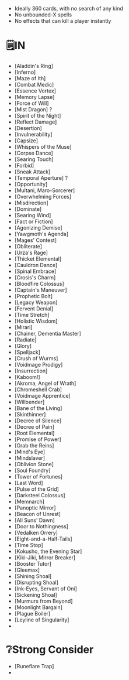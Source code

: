 - Ideally 360 cards, with no search of any kind
- No unbounded-X spells
- No effects that can kill a player instantly


# 🗒IN
- [Aladdin's Ring]
- [Inferno]
- [Maze of Ith]
- [Combat Medic]
- [Essence Vortex]
- [Memory Lapse]
- [Force of Will]
- [Mist Dragon] ?
- [Spirit of the Night]
- [Reflect Damage]
- [Desertion]
- [Invulnerability]
- [Capsize]
- [Whispers of the Muse]
- [Corpse Dance]
- [Searing Touch]
- [Forbid]
- [Sneak Attack]
- [Temporal Aperture] ?
- [Opportunity]
- [Multani, Maro-Sorcerer]
- [Overwhelming Forces]
- [Misdirection]
- [Dominate]
- [Searing Wind]
- [Fact or Fiction]
- [Agonizing Demise]
- [Yawgmoth's Agenda]
- [Mages' Contest]
- [Obliterate]
- [Urza's Rage]
- [Thicket Elemental]
- [Cauldron Dance]
- [Spinal Embrace]
- [Crosis's Charm]
- [Bloodfire Colossus]
- [Captain's Maneuver]
- [Prophetic Bolt]
- [Legacy Weapon]
- [Fervent Denial]
- [Time Stretch]
- [Holistic Wisdom]
- [Mirari]
- [Chainer, Dementia Master]
- [Radiate]
- [Glory]
- [Spelljack]
- [Crush of Wurms]
- [Voidmage Prodigy]
- [Insurrection]
- [Kaboom!]
- [Akroma, Angel of Wrath]
- [Chromeshell Crab]
- [Voidmage Apprentice]
- [Willbender]
- [Bane of the Living]
- [Skinthinner]
- [Decree of Silence]
- [Decree of Pain]
- [Root Elemental]
- [Promise of Power]
- [Grab the Reins]
- [Mind's Eye]
- [Mindslaver]
- [Oblivion Stone]
- [Soul Foundry]
- [Tower of Fortunes]
- [Last Word]
- [Pulse of the Grid]
- [Darksteel Colossus]
- [Memnarch]
- [Panoptic Mirror]
- [Beacon of Unrest]
- [All Suns' Dawn]
- [Door to Nothingness]
- [Vedalken Orrery]
- [Eight-and-a-Half-Tails]
- [Time Stop]
- [Kokusho, the Evening Star]
- [Kiki-Jiki, Mirror Breaker]
- [Booster Tutor]
- [Gleemax]
- [Shining Shoal]
- [Disrupting Shoal]
- [Ink-Eyes, Servant of Oni]
- [Sickening Shoal]
- [Murmurs from Beyond]
- [Moonlight Bargain]
- [Plague Boiler]
- [Leyline of Singularity]
- 




# ❔Strong Consider
- [Runeflare Trap]
- 